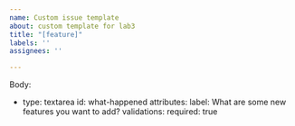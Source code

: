 ```yaml
---
name: Custom issue template
about: custom template for lab3
title: "[feature]"
labels: ''
assignees: ''

---
```


Body: 
 - type: textarea
    id: what-happened
    attributes:
      label: What are some new features you want to add?
    validations:
      required: true
